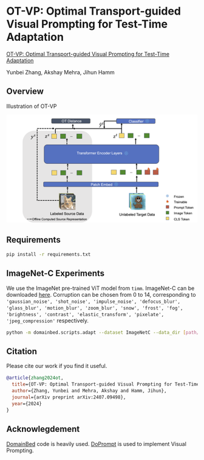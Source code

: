 # OT-VP: Optimal Transport-guided Visual Prompting for Test-Time Adaptation
[OT-VP: Optimal Transport-guided Visual Prompting for Test-Time Adaptation](https://arxiv.org/pdf/2407.09498)

Yunbei Zhang, Akshay Mehra, Jihun Hamm

## Overview
Illustration of OT-VP

<img src="figure/otvp.png"/>


## Requirements
```bash
pip install -r requirements.txt
```

## ImageNet-C Experiments
We use the ImageNet pre-trained ViT model from ```timm```. ImageNet-C can be downloaded [here](https://zenodo.org/records/2235448#.Yj2RO_co_mF). 
Corruption can be chosen from 0 to 14, corresponding to  ```'gaussian_noise', 'shot_noise', 'impulse_noise', 'defocus_blur', 'glass_blur', 'motion_blur', 'zoom_blur', 'snow', 'frost', 'fog', 'brightness', 'contrast', 'elastic_transform', 'pixelate', 'jpeg_compression'``` respectively.
```bash
python -m domainbed.scripts.adapt --dataset ImageNetC --data_dir [path/to/ImageNet-C] --algorithm OTVP --corruption [0-14]
```

## Citation
Please cite our work if you find it useful.
```bibtex
@article{zhang2024ot,
  title={OT-VP: Optimal Transport-guided Visual Prompting for Test-Time Adaptation},
  author={Zhang, Yunbei and Mehra, Akshay and Hamm, Jihun},
  journal={arXiv preprint arXiv:2407.09498},
  year={2024}
}
```

## Acknowlegdement
[DomainBed](https://github.com/facebookresearch/DomainBed) code is heavily used.
[DoPrompt](https://github.com/zhengzangw/DoPrompt/tree/main?tab=readme-ov-file) is used to implement Visual Prompting.